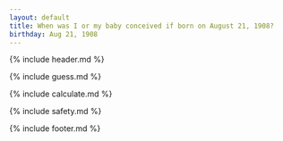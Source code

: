```yaml
---
layout: default
title: When was I or my baby conceived if born on August 21, 1908?
birthday: Aug 21, 1908
---
```


{% include header.md %}

{% include guess.md %}

{% include calculate.md %}

{% include safety.md %}

{% include footer.md %}



